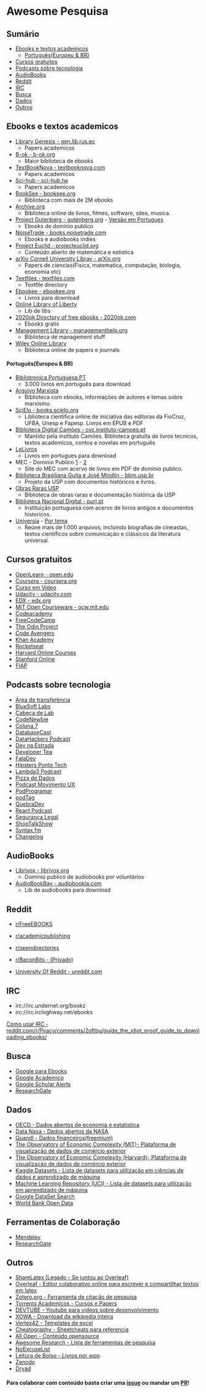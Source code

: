 # Awesome Pesquisa

## Sumário

- [Ebooks e textos academicos](#ebooks-e-textos-academicos)
  - [Português(Europeu & BR)](#portuguêseuropeu--br)
- [Cursos gratuitos](#cursos-gratuitos)
- [Podcasts sobre tecnologia](#podcasts-sobre-tecnologia)
- [AudioBooks](#audiobooks)
- [Reddit](#reddit)
- [IRC](#irc)
- [Busca](#busca)
- [Dados](#dados)
- [Outros](#outros)

## Ebooks e textos academicos

- [Library Genesis - gen.lib.rus.ec](http://gen.lib.rus.ec)
  - Papers academicos
- [B-ok - b-ok.org](http://b-ok.org/)
  - Maior biblioteca de ebooks
- [TextBookNova - textbooknova.com](http://textbooknova.com)
  - Papers academicos
- [Sci-hub - sci-hub.tw](http://sci-hub.tw/)
  - Papers academicos
- [BookSee - booksee.org](http://en.booksee.org/)
  - Biblioteca com mais de 2M ebooks
- [Archive.org](https://archive.org/)
  - Biblioteca online de livros, filmes, software, sites, musica.
- [Project Gutenberg - gutenberg.org](http://www.gutenberg.org/) - [Versão em Portugues](http://www.gutenberg.org/browse/languages/pt)
  - Ebooks de dominio publico
- [NoiseTrade - books.noisetrade.com](https://books.noisetrade.com/)
  - Ebooks e audiobooks indies
- [Project Euclid - projecteuclid.org](https://www.projecteuclid.org/)
  - Conteúdo aberto de matemática e estistica
- [arXiv Cornell University Libray - arXiv.org](https://arxiv.org/)
  - Papers de ciencias(Fisica, matematica, computação, biologia, economia etc)
- [Textfiles - textfiles.com](http://textfiles.com/directory.html)
  - Textfile directory
- [Ebookee - ebookee.org](http://ebookee.org)
  - Livros para download
- [Online Library of Liberty](http://oll.libertyfund.org/)
  - Lib de libs
- [2020ok Directory of free ebooks - 2020ok.com](http://2020ok.com/)
  - Ebooks gratis
- [Management Library - managementhelp.org](https://managementhelp.org/)
  - Biblioteca de management stuff
- [Wiley Online Library](https://onlinelibrary.wiley.com/)
  - Biblioteca online de papers e journals

#### Português(Europeu & BR)

- [Bibliotronica Portuguesa PT](https://bibliotronicaportuguesa.pt/)
  - 3.000 livros em português para download
- [Arquivo Marxista](https://www.marxists.org/portugues/)
  - Biblioteca com ebooks, informações de autores e temas sobre marxismo.
- [SciElo - books.scielo.org](http://books.scielo.org/)
  - Liblioteca cientifica online de iniciativa das editoras da FioCruz, UFBA, Unesp e Fapesp. Livros em EPUB e PDF
- [Biblioteca Digital Camões - cvc.instituto-camoes.pt](cvc.instituto-camoes.pt)
  - Mantido pela instituto Camões. Biblioteca gratuíta de livros tecnicos, textos academicos, contos e novelas em português
- [LeLivros](http://lelivros.love/)
  - Livros em portugues para download
- MEC - Dominio Publico [1](http://portal.mec.gov.br/dominio-publico) - [2](http://www.dominiopublico.gov.br/pesquisa/PesquisaObraForm.jsp)
  - Site do MEC com acervo de livros em PDF de dominio publico.
- [Biblioteca Brasiliana Guita e José Mindlin - bbm.usp.br](https://www.bbm.usp.br/)
  - Projeto da USP com documentos históricos e livros.
- [Obras Raras USP](http://www.obrasraras.usp.br/)
  - Biblioteca de obras raras e documentação histórica da USP
- [Biblioteca Nacional Digital - purl.pt](http://purl.pt/index/geral/PT/index.html)
  - Instituição portuguesa com acervo de livros antigos e documentos historicos.
- [Universia](http://noticias.universia.com.br/tag/livros-gr%C3%A1tis/) - [Por tema](https://catracalivre.com.br/criatividade/baixe-mais-de-100-livros-academicos/)
  - Reúne mais de 1.000 arquivos, incluindo biografias de cineastas, textos científicos sobre comunicação e clássicos da literatura universal.

## Cursos gratuitos

- [OpenLearn - open.edu](http://www.open.edu/openlearn/free-courses/full-catalogue)
- [Coursera - coursera.org](https://www.coursera.org/?authMode=signup)
- [Curso em Vídeo](https://www.cursoemvideo.com/cursos/)
- [Udacity - udacity.com](https://br.udacity.com/courses/all)
- [EDX - edx.org](https://www.edx.org/)
- [MIT Open Courseware - ocw.mit.edu](https://ocw.mit.edu/courses/)
- [Codeacademy](https://www.codecademy.com/)
- [FreeCodeCamp](https://www.freecodecamp.org/)
- [The Odin Project](https://www.theodinproject.com/home)
- [Code Avengers](https://www.codeavengers.com/)
- [Khan Academy](https://www.khanacademy.org/)
- [Rocketseat](https://rocketseat.com.br/)
- [Harvard Online Courses](https://pll.harvard.edu/catalog/free)
- [Stanford Online](https://online.stanford.edu/free-courses)
- [FIAP](https://www.eucapacito.com.br/cursos/?_sft_parceiro_ec=fiap)

## Podcasts sobre tecnologia

- [Área de transferência](https://areadetransferencia.com.br/)
- [BlueSoft Labs](http://labs.bluesoft.com.br/category/podcast/)
- [Cabeça de Lab](http://www.cabecadelab.com.br)
- [CodeNewbie](https://www.codenewbie.org/)
- [Coluna 7](http://colaboradados.com.br/podcast.html)
- [DatabaseCast](http://databasecast.com.br)
- [DataHackers Podcast](https://datahackers.com.br/podcast/)
- [Dev na Estrada](https://devnaestrada.com.br/)
- [Developer Tea](https://developertea.simplecast.fm/)
- [FalaDev](https://anchor.fm/faladev)
- [Hipsters Ponto Tech](https://hipsters.tech/)
- [Lambda3 Podcast](https://www.lambda3.com.br/lambda3-podcast/)
- [Pizza de Dados](https://pizzadedados.com/)
- [Podcast Movimento UX](http://movimentoux.com/)
- [PodProgramar](https://podprogramar.com.br)
- [podTag](https://podtag.com.br/)
- [QuebraDev](https://quebradev.com.br/)
- [React Podcast](https://reactpodcast.simplecast.fm/)
- [Segurança Legal](https://www.segurancalegal.com)
- [ShopTalkShow](https://shoptalkshow.com/)
- [Syntax.fm](https://syntax.fm/)
- [Changelog](https://changelog.com/podcast)

## AudioBooks

- [Librivox - librivox.org](https://librivox.org/)
  - Dominio publico de audiobooks por voluntários
- [AudioBookBay - audiobookla.com](http://audiobookla.com/)
  - Lib de audiobooks para download

## Reddit

- [r/FreeEBOOKS](https://www.reddit.com/r/FreeEBOOKS/)
- [r/academicpublishing](https://www.reddit.com/r/academicpublishing/)
- [r/opendirectories](https://www.reddit.com/r/opendirectories/)
- [r/BaconBits - (Privado)](https://www.reddit.com/r/BaconBits/)

- [University Of Reddit - ureddit.com](http://ureddit.com/)

## IRC

- irc://irc.undernet.org/bookz
- irc://irc.irchighway.net/ebooks

[Como usar IRC - reddit.com/r/Piracy/comments/2oftbu/guide_the_idiot_proof_guide_to_downloading_ebooks/](https://www.reddit.com/r/Piracy/comments/2oftbu/guide_the_idiot_proof_guide_to_downloading_ebooks/)

## Busca

- [Google para Ebooks](https://cse.google.com/cse/publicurl?cx=000661023013169144559:a1-kkiboeco)
- [Google Academico](https://scholar.google.com.br/)
- [Google Scholar Alerts](https://scholar.google.com/scholar_alerts?view_op=list_alerts&hl=en)
- [ResearchGate](https://www.researchgate.net)

## Dados

- [OECD - Dados abertos de economia e estatistica](https://data.oecd.org/)
- [Data Nasa - Dados abertos da NASA](https://data.nasa.gov/browse)
- [Quandl - Dados financeiros(freemium)](https://www.quandl.com/)
- [The Observatory of Economic Complexity (MIT)- Plataforma de visualização de dados de comércio exterior](https://oec.world/pt/)
- [The Observatory of Economic Complexity (Harvard)- Plataforma de visualização de dados de comércio exterior](http://atlas.cid.harvard.edu/)
- [Kaggle Datasets - Lista de datasets para utilização em ciências de dados e aprendizado de máquina](https://www.kaggle.com/datasets)
- [Machine Learning Repository (UCI) - Lista de datasets para utilização em aprendizado de máquina](http://archive.ics.uci.edu/ml/index.php)
- [Google DataSet Search](https://datasetsearch.research.google.com)
- [World Bank Open Data](https://data.worldbank.org)

## Ferramentas de Colaboração

- [Mendeley](https://www.mendeley.com)
- [ResearchGate](https://www.researchgate.net)

## Outros

- [ShareLatex (Legado - Se juntou ao Overleaf)](https://www.sharelatex.com/)
- [Overleaf - Editor colaborativo online para escrever e compartilhar textos em latex](https://pt.overleaf.com/)
- [Zotero.org - Ferramenta de citação de pesquisa](https://www.zotero.org/)
- [Torrents Academicos - Cursos e Papers](http://academictorrents.com/)
- [DEVTUBE - Youtube para videos sobre desenvolvimento](https://dev.tube/)
- [XOWA - Download da wikipedia inteira](http://xowa.org/)
- [Vertex42 - Templates de excel](https://www.vertex42.com/)
- [Cheatography - Sheetcheats para referencia](https://www.cheatography.com/)
- [All Open - Conteúdo opensource](http://allopen.org/)
- [Awesome Research - Lista de ferramentas de pesquisa](https://github.com/emptymalei/awesome-research)
- [NoExcuseList](http://www.noexcuselist.com/)
- [Leitura de Bolso - Livros por wpp](http://leituradebolso.com/)
- [Zenodo](https://zenodo.org)
- [Dryad](https://datadryad.org/stash)

#### Para colaborar com conteúdo basta criar uma [issue](https://github.com/anabastos/awesome-pesquisa/issues) ou mandar um [PR](https://github.com/anabastos/awesome-pesquisa/pulls)!

